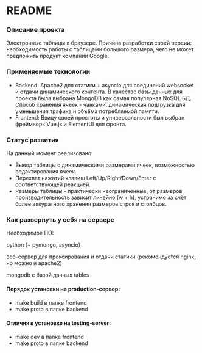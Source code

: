 # README #

### Описание проекта ###

Электронные таблицы в браузере.
Причина разработки своей версии: необходимость работы с таблицами большого размера, чего не может предложить продукт компании Google.

### Применяемые технологии ###

- Backend: Apache2 для статики + asyncio для соединений websocket и отдачи динамического контента. В качестве базы данных для проекта была выбрана MongoDB как самая популярная NoSQL БД. Способ хранения ячеек - чанками, динамическая подгрузка для уменьшения трафика и объёма потребляемой памяти.
- Frontend: Ввиду своей простоты и универсальности был выбран фреймворк Vue.js и ElementUI для фронта.

### Статус развития ###

На данный момент реализовано:

- Вывод таблицы с динамическими размерами ячеек, возможностью редактирования ячеек.
- Перехват нажатий клавиш Left/Up/Right/Down/Enter с соответствующей реакцией.
- Размеры таблицы - практически неограниченные, от размеров производительность зависит линейно (w + h), устранимо за счёт более аккуратного хранения размеров строк и столбцов.

### Как развернуть у себя на сервере ###

Необходимое ПО:

python (+ pymongo, asyncio)

веб-сервер для проксирования и отдачи статики (рекомендуется nginx, но можно и apache2)

mongodb с базой данных tables

#### Порядок установки на production-сервер: ####

- make build в папке frontend
- make proto в папке backend

#### Отличия в установке на testing-server: ####

- make dev в папке frontend
- make proto в папке backend